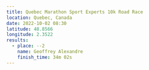 ```yaml
---
title: Quebec Marathon Sport Experts 10k Road Race
location: Quebec, Canada
date: 2022-10-02 08:30
latitude: 48.8566
longitude: 2.3522
results:
  - place: --2
    name: Geoffrey Alexandre
    finish_time: 34m 02s
---
```

